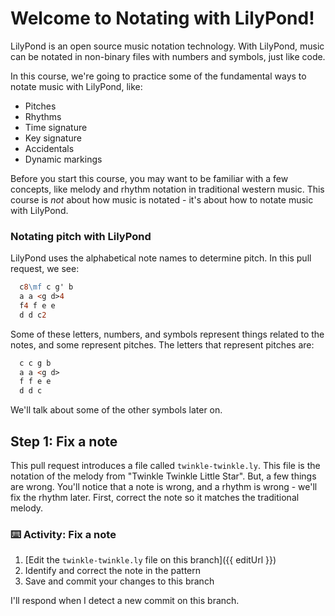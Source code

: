 # Welcome to Notating with LilyPond!

LilyPond is an open source music notation technology. With LilyPond, music can be notated in non-binary files with numbers and symbols, just like code.

In this course, we're going to practice some of the fundamental ways to notate music with LilyPond, like:

- Pitches
- Rhythms
- Time signature
- Key signature
- Accidentals
- Dynamic markings

Before you start this course, you may want to be familiar with a few concepts, like melody and rhythm notation in traditional western music. This course is _not_ about how music is notated - it's about how to notate music with LilyPond.

### Notating pitch with LilyPond

LilyPond uses the alphabetical note names to determine pitch. In this pull request, we see:

```ly
  c8\mf c g' b
  a a <g d>4
  f4 f e e
  d d c2
```

Some of these letters, numbers, and symbols represent things related to the notes, and some represent pitches. The letters that represent pitches are:

```ly
  c c g b
  a a <g d>
  f f e e
  d d c
```

We'll talk about some of the other symbols later on.

## Step 1: Fix a note

This pull request introduces a file called `twinkle-twinkle.ly`. This file is the notation of the melody from "Twinkle Twinkle Little Star". But, a few things are wrong. You'll notice that a note is wrong, and a rhythm is wrong - we'll fix the rhythm later. First, correct the note so it matches the traditional melody.

### :keyboard: Activity: Fix a note

1. [Edit the `twinkle-twinkle.ly` file on this branch]({{ editUrl }})
2. Identify and correct the note in the pattern
3. Save and commit your changes to this branch

I'll respond when I detect a new commit on this branch.